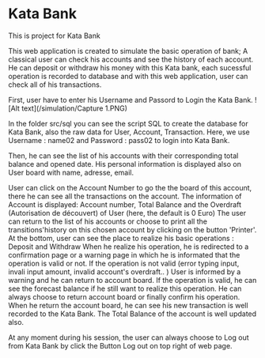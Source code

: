 # Kata Bank

This is project for Kata Bank 

This web application is created to simulate the basic operation of bank; A classical user can check his accounts and see the history of 
each account. He can deposit or withdraw his money with this Kata bank, each sucessful operation is recorded to database and with this
web application, user can check all of his transactions. 

First, user have to enter his Username and Passord to Login the Kata Bank.
![Alt text](/simulation/Capture 1.PNG)

In the folder src/sql you can see the script SQL to create the database for Kata Bank, also the raw data for User, Account, Transaction.
Here, we use Username : name02 and Password : pass02 to login into Kata Bank.

Then, he can see the list of his accounts with their corresponding total balance and  opened date. 
His personal information is displayed also on User board with name, adresse, email.

User can click on the Account Number to go the the board of this account, there he can see all the transactions on the account.
The information of Account is displayed: Account number, Total Balance and the Overdraft (Autorisation de découvert) of User (here, the
default is 0 Euro)
The user can return to the list of his accounts or choose to print all the transitions'history on this chosen account by clicking on the
button 'Printer'.
At the bottom, user can see the place to realize his basic operations : Deposit and Withdraw
When he realize his operation, he is redirected to a confirmation page or a warning page in which he is informated that the operation is 
valid or not.
If the operation is not valid (error typing input, invali input amount, invalid account's overdraft.. ) User is informed by a warning and 
he can return to account board.
If the operation is valid, he can see the forecast balance if he still want to realize this operation. He can always choose to return 
account board or finally confirm his operation. When he return the account board, he can see his new transaction is well recorded to 
the Kata Bank. The Total Balance of the account is well updated also.

At any moment during his session, the user can always choose to Log out from Kata Bank by click the Button Log out on top right of web page.

